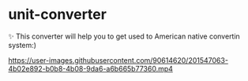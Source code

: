 # unit-converter

✨ This converter will help you to get used to American native convertin system:)
 


https://user-images.githubusercontent.com/90614620/201547063-4b02e892-b0b8-4b08-9da6-a6b665b77360.mp4


